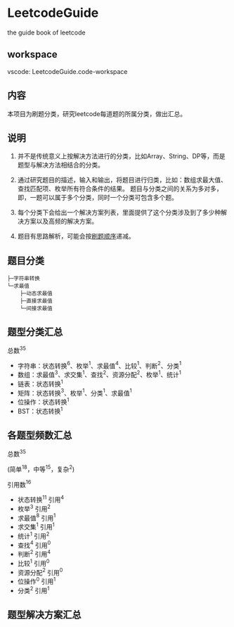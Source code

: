 # LeetcodeGuide

the guide book of leetcode

## workspace

vscode: LeetcodeGuide.code-workspace

## 内容

本项目为刷题分类，研究leetcode每道题的所属分类，做出汇总。

## 说明

1. 并不是传统意义上按解决方法进行的分类，比如Array、String、DP等，而是题型与解决方法相结合的分类。

2. 通过研究题目的描述，输入和输出，将题目进行归类，比如：数组求最大值、查找匹配项、枚举所有符合条件的结果。
题目与分类之间的关系为多对多，即，一题可以属于多个分类，同时一个分类可包含多个题。

3. 每个分类下会给出一个解决方案列表，里面提供了这个分类涉及到了多少种解决方案以及高频的解决方案。

4. 题目有思路解析，可能会按[刷题顺序]递减。

## 题目分类

``` text
├─字符串转换
└─求最值
    ├─动态求最值
    ├─直接求最值
    └─间接求最值
```

## 题型分类汇总

总数$^{35}$

+ 字符串：状态转换$^6$、枚举$^1$、求最值$^4$、比较$^1$、判断$^2$、分类$^1$
+ 数组：求最值$^3$、求交集$^1$、查找$^2$、资源分配$^2$、枚举$^1$、统计$^1$
+ 链表：状态转换$^1$
+ 矩阵：状态转换$^3$、枚举$^1$、分类$^1$、求最值$^1$
+ 位操作：状态转换$^1$
+ BST：状态转换$^1$

## 各题型频数汇总

总数$^{35}$

(简单$^{18}$，中等$^{15}$，复杂$^{2}$)

引用数$^{16}$

+ 状态转换$^{11}$ 引用$^4$
+ 枚举$^3$ 引用$^2$
+ 求最值$^8$ 引用$^1$
+ 求交集$^1$ 引用$^1$
+ 统计$^1$ 引用$^2$
+ 查找$^4$ 引用$^0$
+ 判断$^2$ 引用$^4$
+ 比较$^1$ 引用$^0$
+ 资源分配$^2$ 引用$^0$
+ 位操作$^0$ 引用$^1$
+ 分类$^2$ 引用$^1$

## 题型解决方案汇总

<!-- 路径 -->
[刷题顺序]:题目顺序.md
